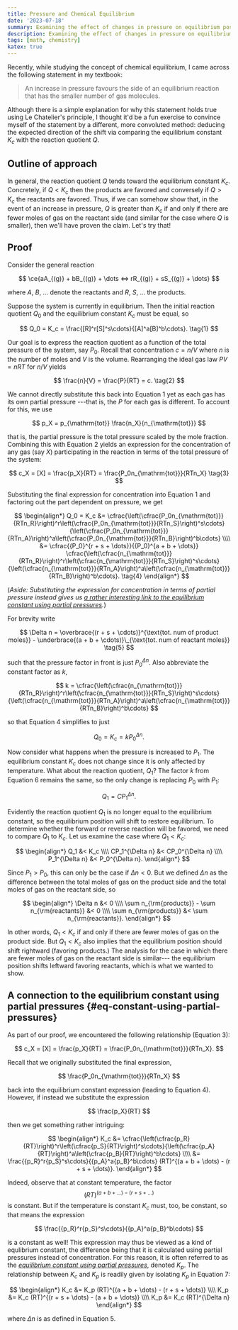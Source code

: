 ```yaml
---
title: Pressure and Chemical Equilibrium
date: '2023-07-18'
summary: Examining the effect of changes in pressure on equilibrium position mathematically.
description: Examining the effect of changes in pressure on equilibrium position mathematically.
tags: [math, chemistry]
katex: true
---
```


Recently, while studying the concept of chemical equilibrium, I came across the following statement
in my textbook:

> An increase in pressure favours the side of an equilibrium reaction that has the smaller number of
> gas molecules.

Although there is a simple explanation for why this statement holds true using Le Chatelier's
principle, I thought it'd be a fun exercise to convince myself of the statement by a different, more
convoluted method: deducing the expected direction of the shift via comparing the equilibrium
constant $K_c$ with the reaction quotient $Q$.

## Outline of approach

In general, the reaction quotient $Q$ tends toward the equilibrium constant $K_c$. Concretely, if $Q
< K_c$ then the products are favored and conversely if $Q > K_c$ the reactants are favored. Thus, if
we can somehow show that, in the event of an increase in pressure, $Q$ is greater than $K_c$ if and
only if there are fewer moles of gas on the reactant side (and similar for the case where $Q$ is
smaller), then we'll have proven the claim. Let's try that!

## Proof

Consider the general reaction

$$
\ce{aA_{(g)} + bB_{(g)} + \dots <=> rR_{(g)} + sS_{(g)} + \dots}
$$

where $A$, $B$, $\dots$ denote the reactants and $R$, $S$, $\dots$ the products.

Suppose the system is currently in equilibrium. Then the initial reaction quotient $Q_0$ and the
equilibrium constant $K_c$ must be equal, so

$$
Q_0 = K_c = \frac{[R]^r[S]^s\cdots}{[A]^a[B]^b\cdots}. \tag{1}
$$

Our goal is to express the reaction quotient as a function of the total pressure of the system, say
$P_0$. Recall that concentration $c = n/V$ where $n$ is the number of moles and $V$ is the volume.
Rearranging the ideal gas law $PV = nRT$ for $n/V$ yields

$$
\frac{n}{V} = \frac{P}{RT} = c. \tag{2}
$$

We cannot directly substitute this back into Equation 1 yet as each gas has its own partial pressure
---that is, the $P$ for each gas is different. To account for this, we use

$$
p_X = p_{\mathrm{tot}} \frac{n_X}{n_{\mathrm{tot}}}
$$

that is, the partial pressure is the total pressure scaled by the mole fraction. Combining this with
Equation 2 yields an expression for the concentration of any gas (say $X$) participating in the
reaction in terms of the total pressure of the system:

$$
c_X = [X] = \frac{p_X}{RT} = \frac{P_0n_{\mathrm{tot}}}{RTn_X} \tag{3}
$$

Substituting the final expression for concentration into Equation 1 and factoring out the part
dependent on pressure, we get

$$
\begin{align*}
Q_0 = K_c &= \cfrac{\left(\cfrac{P_0n_{\mathrm{tot}}}{RTn_R}\right)^r\left(\cfrac{P_0n_{\mathrm{tot}}}{RTn_S}\right)^s\cdots}{\left(\cfrac{P_0n_{\mathrm{tot}}}{RTn_A}\right)^a\left(\cfrac{P_0n_{\mathrm{tot}}}{RTn_B}\right)^b\cdots} \\\\
    &= \cfrac{{P_0}^{r + s + \dots}}{{P_0}^{a + b + \dots}} \cfrac{\left(\cfrac{n_{\mathrm{tot}}}{RTn_R}\right)^r\left(\cfrac{n_{\mathrm{tot}}}{RTn_S}\right)^s\cdots}{\left(\cfrac{n_{\mathrm{tot}}}{RTn_A}\right)^a\left(\cfrac{n_{\mathrm{tot}}}{RTn_B}\right)^b\cdots}. \tag{4}
\end{align*}
$$

(_Aside: Substituting the expression for concentration in terms of partial pressure instead gives us
[a rather interesting link to the equilibrium constant using partial pressures](##eq-constant-using-partial-pressures)._)

For brevity write

$$ \Delta n = \overbrace{(r + s + \cdots)}^{\text{tot. num of product moles}} - \underbrace{(a + b + \cdots)}\_{\text{tot. num of reactant moles}} \tag{5} $$

such that the pressure factor in front is just ${P_0}^{\Delta n}$. Also abbreviate the constant factor as $k$,

$$
k = \cfrac{\left(\cfrac{n_{\mathrm{tot}}}{RTn_R}\right)^r\left(\cfrac{n_{\mathrm{tot}}}{RTn_S}\right)^s\cdots}{\left(\cfrac{n_{\mathrm{tot}}}{RTn_A}\right)^a\left(\cfrac{n_{\mathrm{tot}}}{RTn_B}\right)^b\cdots}
$$

so that Equation 4 simplifies to just

$$
Q_0 = K_c = k{P_0}^{\Delta n}. \tag{6}
$$

Now consider what happens when the pressure is increased to $P_1$. The equilibrium constant $K_c$
does not change since it is only affected by temperature. What about the reaction quotient, $Q_1$?
The factor $k$ from Equation 6 remains the same, so the only change is replacing $P_0$ with $P_1$:

$$
Q_1 = C{P_1}^{\Delta n}.
$$

Evidently the reaction quotient $Q_1$ is no longer equal to the equilibrium constant, so the
equilibrium position will shift to restore equilibrium. To determine whether the forward or reverse
reaction will be favored, we need to compare $Q_1$ to $K_c$. Let us examine the case where $Q_1 <
K_c$:

$$
\begin{align*}
Q_1 &< K_c \\\\
CP_1^{\Delta n} &< CP_0^{\Delta n} \\\\
P_1^{\Delta n} &< P_0^{\Delta n}.
\end{align*}
$$

Since $P_1 > P_0$, this can only be the case if $\Delta n < 0$. But we defined $\Delta n$ as the
difference between the total moles of gas on the product side and the total moles of gas on the
reactant side, so

$$
\begin{align*}
\Delta n &< 0 \\\\
\sum n_{\rm{products}} - \sum n_{\rm{reactants}} &< 0 \\\\
\sum n_{\rm{products}} &< \sum n_{\rm{reactants}}.
\end{align*}
$$

In other words, $Q_1 < K_c$ if and only if there are fewer moles of gas on the product side. But
$Q_1 < K_c$ also implies that the equilibrium position should shift rightward (favoring products.)
The analysis for the case in which there are fewer moles of gas on the reactant side is similar---
the equilibrium position shifts leftward favoring reactants, which is what we wanted to show.

## A connection to the equilibrium constant using partial pressures {#eq-constant-using-partial-pressures}

As part of our proof, we encountered the following relationship (Equation 3):

$$
c_X = [X] = \frac{p_X}{RT} = \frac{P_0n_{\mathrm{tot}}}{RTn_X}.
$$

Recall that we originally substituted the final expression,

$$
\frac{P_0n_{\mathrm{tot}}}{RTn_X}
$$

back into the equilibrium constant expression (leading to Equation 4). However, if instead we
substitute the expression

$$
\frac{p_X}{RT}
$$

then we get something rather intriguing:

$$
\begin{align*}
K_c &= \cfrac{\left(\cfrac{p_R}{RT}\right)^r\left(\cfrac{p_S}{RT}\right)^s\cdots}{\left(\cfrac{p_A}{RT}\right)^a\left(\cfrac{p_B}{RT}\right)^b\cdots} \\\\
    &= \frac{{p_R}^r{p_S}^s\cdots}{{p_A}^a{p_B}^b\cdots} (RT)^{(a + b + \dots) - (r + s + \dots)}.
\end{align*}
$$

Indeed, observe that at constant temperature, the factor $$ (RT)^{(a + b + \dots) - (r + s + \dots)}
$$ is constant. But if the temperature is constant $K_c$ must, too, be constant, so that means the
expression

$$
\frac{{p_R}^r{p_S}^s\cdots}{{p_A}^a{p_B}^b\cdots}
$$

is a constant as well! This expression may thus be viewed as a kind of equlibrium constant, the
difference being that it is calculated using partial pressures instead of concentration. For this
reason, it is often referred to as the [_equilibrium constant using partial pressures_][eqm-constant-partial-pressures],
denoted $K_p$. The relationship between $K_c$ and $K_p$ is readily given by isolating $K_p$ in
Equation 7:

$$
\begin{align*}
K_c &= K_p (RT)^{(a + b + \dots) - (r + s + \dots)} \\\\
K_p &= K_c (RT)^{(r + s + \dots) - (a + b + \dots)} \\\\
K_p &= K_c (RT)^{\Delta n}
\end{align*}
$$

where $\Delta n$ is as defined in Equation 5.

[eqm-constant-partial-pressures]: https://chem.libretexts.org/Bookshelves/Physical_and_Theoretical_Chemistry_Textbook_Maps/Supplemental_Modules_(Physical_and_Theoretical_Chemistry)/Equilibria/Chemical_Equilibria/Calculating_An_Equilibrium_Concentrations/Calculating_an_Equilibrium_Constant_Using_Partial_Pressures
